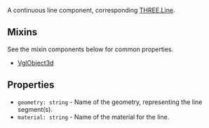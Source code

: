 A continuous line component, corresponding [THREE.Line](https://threejs.org/docs/index.html#api/objects/Line).

## Mixins
See the mixin components below for common properties.
* [VglObject3d](vgl-object3d)

## Properties
* `geometry: string` - Name of the geometry, representing the line segment(s).
* `material: string` - Name of the material for the line.
